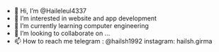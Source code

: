- 👋 Hi, I’m @Haileleul4337
- 👀 I’m interested in website and app development
- 🌱 I’m currently learning computer engineering
- 💞️ I’m looking to collaborate on ...
- 📫 How to reach me telegram : @hailsh1992
                     instagram: hailsh.girma

<!---
Haileleul4337/Haileleul4337 is a ✨ special ✨ repository because its `README.md` (this file) appears on your GitHub profile.
You can click the Preview link to take a look at your changes.
--->
